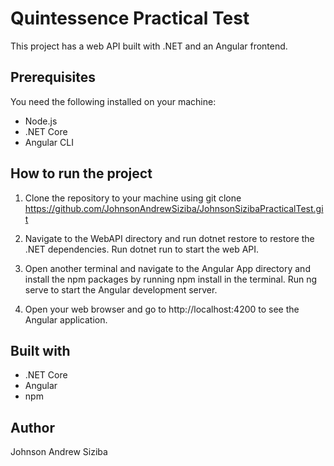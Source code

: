 # Quintessence Practical Test
This project has a web API built with .NET and an Angular frontend.

## Prerequisites
You need the following installed on your machine:

- Node.js
- .NET Core
- Angular CLI

## How to run the project
1. Clone the repository to your machine using git clone https://github.com/JohnsonAndrewSiziba/JohnsonSizibaPracticalTest.git

2. Navigate to the WebAPI directory and run dotnet restore to restore the .NET dependencies. Run dotnet run to start the web API.

3. Open another terminal and navigate to the Angular App directory and install the npm packages by running npm install in the terminal. Run ng serve to start the Angular development server.

4. Open your web browser and go to http://localhost:4200 to see the Angular application.


## Built with
- .NET Core
- Angular
- npm

## Author
Johnson Andrew Siziba


